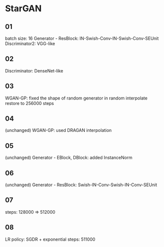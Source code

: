 # StarGAN

## 01

batch size: 16
Generator - ResBlock: IN-Swish-Conv-IN-Swish-Conv-SEUnit
Discriminator2: VGG-like

## 02

Discriminator: DenseNet-like

## 03

WGAN-GP: fixed the shape of random generator in random interpolate
restore to 256000 steps

## 04

(unchanged)
WGAN-GP: used DRAGAN interpolation

## 05

(unchanged)
Generator - EBlock, DBlock: added InstanceNorm

## 06

(unchanged)
Generator - ResBlock: Swish-IN-Conv-Swish-IN-Conv-SEUnit

## 07

steps: 128000 => 512000

## 08

LR policy: SGDR + exponential
steps: 511000

